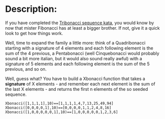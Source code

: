 # Description:

If you have completed the [Tribonacci sequence kata](http://www.codewars.com/kata/tribonacci-sequence), you would know by now that mister Fibonacci has at least a bigger brother. If not, give it a quick look to get how things work.

Well, time to expand the family a little more: think of a Quadribonacci starting with a signature of 4 elements and each following element is the sum of the 4 previous, a Pentabonacci (well Cinquebonacci would probably sound a bit more italian, but it would also sound really awful) with a signature of 5 elements and each following element is the sum of the 5 previous, and so on.

Well, guess what? You have to build a Xbonacci function that takes a __signature__ of X elements - and remember each next element is the sum of the last X elements - and returns the first n elements of the so seeded sequence.

```
Xbonacci([1,1,1,1],10)==[1,1,1,1,4,7,13,25,49,94]
Xbonacci([0,0,0,0,1],10)==[0,0,0,0,1,1,2,4,8,16]
Xbonacci([1,0,0,0,0,0,1],10)==[1,0,0,0,0,0,1,2,3,6]
```
